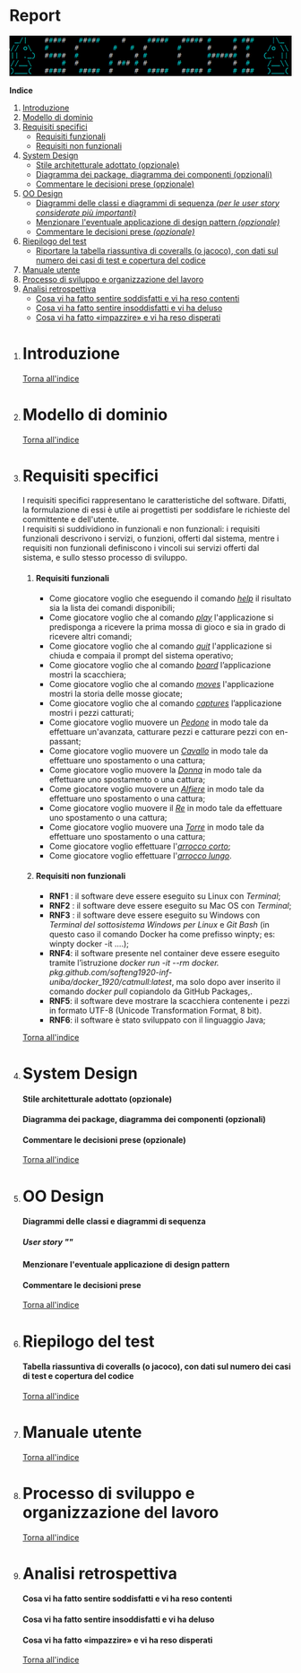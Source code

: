 # Report
![](/res/img/report/logo.png)  
  
<a name="indice"></a>**Indice**
1. [Introduzione](#intro)
1. [Modello di dominio](#dom_mod)
1. [Requisiti specifici](#spec_req)
	- [Requisiti funzionali](#func_req)
	- [Requisiti non funzionali](#not_func_req)
1. [System Design](#sys_des)
	- [Stile architetturale adottato (opzionale)](#arch_style)
	- [Diagramma dei package, diagramma dei componenti (opzionali)](#pkg_cmpnts_diag)
	- [Commentare le decisioni prese (opzionale)](#comments1)
1. [OO Design](#oo_design)
	- [Diagrammi delle classi e diagrammi di sequenza *(per le user story considerate più importanti)*](#class_seq_diag)
	- [Menzionare l'eventuale applicazione di design pattern *(opzionale)*](#design_patt)
	- [Commentare le decisioni prese *(opzionale)*](#comments2)
1. [Riepilogo del test](#test_recap)
	- [Riportare la tabella riassuntiva di coveralls (o jacoco), con dati sul numero dei casi di test e copertura del codice](#coverall_stats)
1. [Manuale utente](#user_man)
1. [Processo di sviluppo e organizzazione del lavoro](#dev_proc)
1. [Analisi retrospettiva](#retro_analysis)
	* [Cosa vi ha fatto sentire soddisfatti e vi ha reso contenti](#happy)
	* [Cosa vi ha fatto sentire insoddisfatti e vi ha deluso](#sad)
	* [Cosa vi ha fatto «impazzire» e vi ha reso disperati](#crazy)

<ol>
<li>

# <a name="intro"></a>Introduzione

[Torna all'indice](#indice)

</li>
<li>

# <a name="dom_mod"></a>Modello di dominio

[Torna all'indice](#indice)

</li>
<li>

# <a name="spec_req"></a>Requisiti specifici
I requisiti specifici rappresentano le caratteristiche del software. Difatti, la formulazione di essi è utile ai progettisti per soddisfare le richieste del committente e dell'utente.  
I requisiti si suddividiono in funzionali e non funzionali: i requisiti funzionali descrivono i servizi, o funzioni, offerti dal sistema, mentre i requisiti non funzionali definiscono i vincoli sui servizi offerti dal sistema, e sullo stesso processo di sviluppo. 
<ol>
<li>

#### <a name="func_req"></a>Requisiti funzionali
<ul>
<li> Come giocatore voglio che eseguendo il comando <u><i>help</i></u> il risultato sia la lista dei comandi disponibili;    
<li> Come giocatore voglio che al comando <u><i>play</i></u> l'applicazione si predisponga a ricevere la prima mossa di gioco e sia in grado di ricevere altri comandi;  
<li> Come giocatore voglio che al comando <u><i>quit</i></u> l'applicazione si chiuda e compaia il prompt del sistema operativo;  
<li> Come giocatore voglio che al comando <u><i>board</i></u> l’applicazione mostri la scacchiera;  
<li> Come giocatore voglio che al comando <u><i>moves</i></u> l'applicazione mostri la storia delle mosse giocate;  
<li> Come giocatore voglio che al comando <u><i>captures</i></u> l’applicazione mostri i pezzi catturati;  
<li> Come giocatore voglio muovere un <u><i>Pedone</i></u> in modo tale da effettuare un'avanzata, catturare pezzi e catturare pezzi con en-passant;  
<li> Come giocatore voglio muovere un <u><i>Cavallo</i></u> in modo tale da effettuare uno spostamento o una cattura;  
<li> Come giocatore voglio muovere la <u><i>Donna</i></u> in modo tale da effettuare uno spostamento o una cattura;  
<li> Come giocatore voglio muovere un <u><i>Alfiere</i></u> in modo tale da effettuare uno spostamento o una cattura;  
<li> Come giocatore voglio muovere il <u><i>Re</i></u> in modo tale da effettuare uno spostamento o una cattura;  
<li> Come giocatore voglio muovere una <u><i>Torre</i></u> in modo tale da effettuare uno spostamento o una cattura;  
<li> Come giocatore voglio effettuare l'<u><i>arrocco corto</i></u>;  
<li> Come giocatore voglio effettuare l'<u><i>arrocco lungo</i></u>.  

</ul>
</li>

<li>

#### <a name="not_func_req"></a>Requisiti non funzionali
<ul>
<li> <b>RNF1</b> : il software deve essere eseguito su Linux con <i>Terminal</i>; 
<li> <b>RNF2</b> : il software deve essere eseguito su Mac OS con <i>Terminal</i>; 
<li> <b>RNF3</b> : il software deve essere eseguito su Windows con <i>Terminal del sottosistema Windows per Linux</i> e <i>Git Bash</i> (in questo caso il comando Docker ha come prefisso winpty; es: winpty docker -it ....);
<li> <b>RNF4</b>: il software presente nel container deve essere eseguito tramite l’istruzione <i>docker run -it --rm docker. pkg.github.com/softeng1920-inf-uniba/docker_1920/catmull:latest</i>, ma solo dopo aver inserito il comando <i>docker pull</i> copiandolo da GitHub Packages,.
<li> <b>RNF5</b>: il software deve mostrare la scacchiera contenente i pezzi in formato UTF-8 (Unicode Transformation Format, 8 bit).
<li> <b>RNF6</b>: il software è stato sviluppato con il linguaggio Java;   

</ul>
</ol>

[Torna all'indice](#indice)

</li>
<li>

# <a name="sys_des"></a>System Design

#### <a name="arch_style"></a>Stile architetturale adottato (opzionale)
#### <a name="pkg_cmpnts_diag"></a>Diagramma dei package, diagramma dei componenti (opzionali)
#### <a name="comments1"></a>Commentare le decisioni prese (opzionale)

[Torna all'indice](#indice)

</li>
<li>

# <a name="oo_design"></a>OO Design
#### <a name="class_seq_diag"></a>Diagrammi delle classi e diagrammi di sequenza
##### User story "<titolo>"

#### <a name="design_patt"></a>Menzionare l'eventuale applicazione di design pattern
#### <a name="comments2"></a>Commentare le decisioni prese

[Torna all'indice](#indice)

</li>
<li>

# <a name="test_recap"></a>Riepilogo del test
#### <a name="coverall_stats"></a>Tabella riassuntiva di coveralls (o jacoco), con dati sul numero dei casi di test e copertura del codice

[Torna all'indice](#indice)

</li>
<li>

# <a name="user_man"></a>Manuale utente

[Torna all'indice](#indice)

</li>
<li>

# <a name="dev_proc"></a>Processo di sviluppo e organizzazione del lavoro

[Torna all'indice](#indice)

</li>
<li>

# <a name="retro_analysis"></a>Analisi retrospettiva
#### <a name="happy"></a>Cosa vi ha fatto sentire soddisfatti e vi ha reso contenti
#### <a name="sad"></a>Cosa vi ha fatto sentire insoddisfatti e vi ha deluso
#### <a name="crazy"></a>Cosa vi ha fatto «impazzire» e vi ha reso disperati

[Torna all'indice](#indice)

